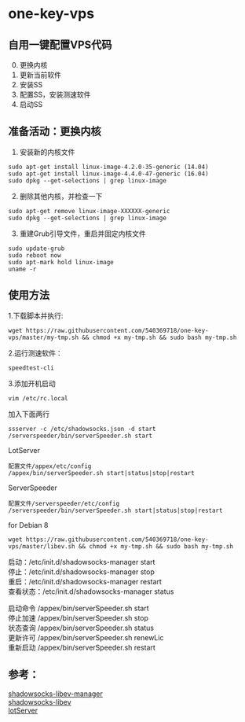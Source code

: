 # one-key-vps
## 自用一键配置VPS代码
0. 更换内核
1. 更新当前软件
2. 安装SS
3. 配置SS，安装测速软件
4. 启动SS


## 准备活动：更换内核
1. 安装新的内核文件
```shell
sudo apt-get install linux-image-4.2.0-35-generic (14.04)
sudo apt-get install linux-image-4.4.0-47-generic (16.04)
sudo dpkg --get-selections | grep linux-image
```
2. 删除其他内核，并检查一下
```shell
sudo apt-get remove linux-image-XXXXXX-generic
sudo dpkg --get-selections | grep linux-image
```
3. 重建Grub引导文件，重启并固定内核文件
```shell
sudo update-grub
sudo reboot now
sudo apt-mark hold linux-image
uname -r
```

## 使用方法

1.下载脚本并执行:
```shell
wget https://raw.githubusercontent.com/540369718/one-key-vps/master/my-tmp.sh && chmod +x my-tmp.sh && sudo bash my-tmp.sh
```

2.运行测速软件：
```shell
speedtest-cli
```

3.添加开机启动
```shell
vim /etc/rc.local
```
加入下面两行
```shell
ssserver -c /etc/shadowsocks.json -d start
/serverspeeder/bin/serverSpeeder.sh start
```
LotServer
```shell
配置文件/appex/etc/config
/appex/bin/serverSpeeder.sh start|status|stop|restart
```
ServerSpeeder
```shell
配置文件/serverspeeder/etc/config
/serverspeeder/bin/serverSpeeder.sh start|status|stop|restart
```
for Debian 8
```shell
wget https://raw.githubusercontent.com/540369718/one-key-vps/master/libev.sh && chmod +x my-tmp.sh && sudo bash my-tmp.sh
```

启动：/etc/init.d/shadowsocks-manager start  
停止：/etc/init.d/shadowsocks-manager stop  
重启：/etc/init.d/shadowsocks-manager restart  
查看状态：/etc/init.d/shadowsocks-manager status  

启动命令 /appex/bin/serverSpeeder.sh start  
停止加速 /appex/bin/serverSpeeder.sh stop  
状态查询 /appex/bin/serverSpeeder.sh status  
更新许可 /appex/bin/serverSpeeder.sh renewLic  
重新启动 /appex/bin/serverSpeeder.sh restart  

## 参考： 
[shadowsocks-libev-manager](https://teddysun.com/532.html)  
[shadowsocks-libev](https://github.com/shadowsocks/shadowsocks-libev)  
[lotServer](https://moeclub.org/2017/03/08/14/)
